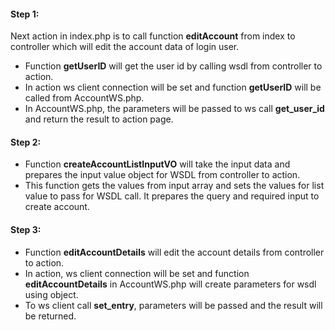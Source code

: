 

#### Step 1:

Next action in index.php is to call function **editAccount** from index to controller which will edit the account data of login user.

- Function **getUserID** will get the user id by calling wsdl from controller to action.
- In action ws client connection will be set and function **getUserID** will be called from AccountWS.php.
- In AccountWS.php, the parameters will be passed to ws call **get_user_id** and return the result to action page.

#### Step 2:

- Function **createAccountListInputVO** will take the input data and prepares the input value object for WSDL from controller to action.
- This function gets the values from input array and sets the values for list value to pass for WSDL call. It prepares the query and required input to create account.

#### Step 3:

- Function **editAccountDetails** will edit the account details from controller to action.
- In action, ws client connection will be set and function **editAccountDetails** in AccountWS.php will create parameters for wsdl using object.
- To ws client call **set_entry**, parameters will be passed and the result will be returned. 
